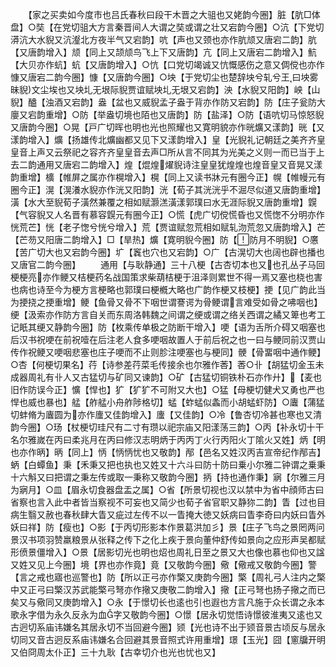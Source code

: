 <!-- { "loadSidebar": true } -->
　　【家之买卖如今度市也吕氏春秋曰段干木晋之大驵也又姥韵今圈】脏【肮□体盘】○奘【在党切驵大方言秦晋间人大谓之奘或谓之壮又宕韵今圈】○沆【下党切漭沆大水貎又沆瀣北方夜半气又宕韵】吭【声也又颈也亦作肮颃又唐宕二韵】肮【又唐韵增入】颃【同上又颉颃鸟飞上下又唐韵】亢【同上又唐宕二韵增入】魧【大贝亦作蚢】蚢【又唐韵增入】○忼【口党切竭诚又忼慨感伤之意又倜傥也亦作慷又唐宕二韵今圈】慷【又唐韵今圈】○坱【于党切尘也楚辞坱兮轧兮王曰坱雾昧貎文尘埃也又坱圠无垠际貎贾谊赋坱圠无垠又宕韵】泱【水貎又阳韵】岟【山貎】醠【浊酒又宕韵】盎【盆也又威貎孟子盎于背亦作防又宕韵】防【庄子瓮防大廮又宕韵重增】○防【举盎切境也陌也又唐韵】防【盐泽】○防【语吭切马惊怒貎又唐韵今圈】○晃【戸广切晖也明也光也照耀也又寛明貌亦作晄爌又漾韵】晄【又漾韵增入】爌【扬雄传北爌幽都又见下又漾韵增入】皇【光貎礼记朝廷之美齐齐皇皇音上声又云祭祀之容齐齐皇皇音去声□所从言不同其为光美之义则一而已当于上去二韵通用又唐宕二韵增入】煌【焜煌燿貎诗注皇皇犹煌煌也煌音皇又音晃又漾韵重增】櫎【帷屏之属亦作榥增入】榥【同上又读书牀元有圈今正】幌【帷幔元有圈今正】滉【滉瀁水貎亦作洸又阳韵】洸【荀子其洸洸乎不淈尽似道又唐韵重增】潢【水大至貎荀子潢然兼覆之相如赋灏溔潢漾郭璞曰水无涯际貎又唐韵重增】皩【气容貎又人名晋有慕容皩元有圈今正】○慌【虎广切傥慌昏也又慌愡不分明亦作恍荒芒】恍【老子愡兮恍兮增入】荒【贾谊赋忽荒相如赋轧沕荒忽又唐韵增入】芒【芒芴又阳唐二韵增入】□【旱热】爌【寛明貎今圈】防【防月不明貎】○懬【苦广切大也又宕韵今圈】圹【竁也穴也又宕韵】○广【古滉切大也阔也辟也播也又唐官二韵今圈】
　　通用【与耿静通】三十八梗【古杏切本也又也孔丛子马回梗梗亮亦作鲠又桔梗药名战国策求柴葫桔梗于沮泽则累世不得一焉又塞也桡也害也病也诗至今为梗方言梗略也郭璞曰梗槪大略也广韵作梗又枝梗】挭【见广韵此当为挭挠之挭重增】鲠【鱼骨又骨不下咽世谓謇谔为骨鲠谓言难受如骨之咈咽也】绠【汲索亦作防方言自关而东周洛韩魏之间谓之绠或谓之络关西谓之繘又箄也考工记眂其绠又静韵今圈】防【枚乘传单极之防断干增入】哽【语为舌所介碍又咽塞也后汉书祝哽在前祝噎在后注老人食多哽咽故置人于前后祝之也一曰与鲠同前汉贾山传作祝鲠又哽咽悲塞也庄子哽而不止则胗注哽塞也与梗同】骾【骨畱咽中通作鲠】○杏【何梗切果名】荇【诗参差荇菜毛传接余也尔雅作莕】莕○卝【胡猛切金玉未成器周礼有卝人又古猛切与矿同又谏韵】○矿【古猛切铜铁朴石亦作廾】【麦也旧作防误今正】懭【悍也】犷【犷犷不可附又大也】○猛【母梗切健犬又勇也严也悍也威也暴也】艋【舴艋小舟舴陟格切】蜢【蚱蜢似螽而小胡蜢虾防】○蠯【蒲猛切蚌脩为蠯圆为亦作螷又佳韵增入】螷【又佳韵】○冷【鲁杏切冷甚也寒也又清韵今圈】○玚【杖梗切珪尺有二寸有瓒以祀宗庙又阳漾荡三韵】○丙【补永切十干名尔雅嵗在丙曰柔兆月在丙曰修汉志明炳于丙丙丁火行丙阳火丁隂火又姓】炳【明也亦作昞】昞【同上】怲【怲怲忧也又敬韵】邴【邑名又姓汉丙吉宣帝纪作邴吉】蛃【白蟫鱼】秉【禾秉又把也执也又姓又十六斗曰防十防曰乗小尔雅二钟谓之乗秉十六斛又曰把谓之秉左传或取一秉称又敬韵今圈】抦【持也通作秉】寎【尔雅三月为寎月】○皿【眉永切食器盘盂之属】○省【所景切视也汉以禁中为省中顔师古曰省察也言入此中者皆当察视不可妄也又简少也荀子省官职又静狝二韵】眚【过也目病生翳又赦也春秋肆大眚又疵过左传不以一眚掩大徳又妖病曰眚李奇曰内妖曰眚外妖曰祥】防【瘦也】○影【于丙切形影本作景葛洪加彡】景【庄子飞鸟之景罔两问景汉书项羽赞羸粮景从张释之传下之化上疾于景向董仲舒传如景向之应形声吴都赋形偾景僵增入】○景【居影切光也明也炤也周礼日至之景又大也像也慕也仰也又諡又姓又见上今圈】境【界也亦作竟】竟【又敬韵今圈】儆【儆戒又敬韵今圈】警【言之戒也寤也巡警也】防【所以正弓亦作檠又庚韵今圈】檠【周礼弓人注内之檠中又正弓曰檠汉苏武能檠弓弩亦作擏又庚敬二韵增入】擏【正弓弩也扬子擏之而已矣又与儆同又庚韵增入】○永【于憬切长也逺也引也遐也方言凡施于众长谓之永本歌永字借为永久反永为血字又敬韵今圈】○憬【居永切觉悟诗憬彼淮夷又逺也又古迥切系庙讳嫌名其居永切不当回避今圈】颎【光也诗不出于颎音景古顷反与居永切同又音古迥反系庙讳嫌名合回避其景音照式许用重增】璟【玉光】囧【窻牖开明又伯冏周太仆正】三十九耿【古幸切介也光也忧也又】
